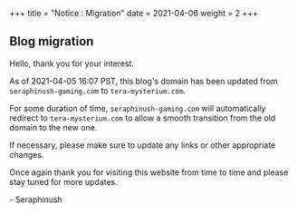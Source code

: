 +++
title = "Notice : Migration"
date = 2021-04-06
weight = 2
+++

## Blog migration

Hello, thank you for your interest.

As of 2021-04-05 16:07 PST, this blog's domain has been updated from `seraphinush-gaming.com` to `tera-mysterium.com`.

For some duration of time, `seraphinush-gaming.com` will automatically redirect to `tera-mysterium.com` to allow a smooth transition from the old domain to the new one.

If necessary, please make sure to update any links or other appropriate changes.

Once again thank you for visiting this website from time to time and please stay tuned for more updates.

\- Seraphinush
